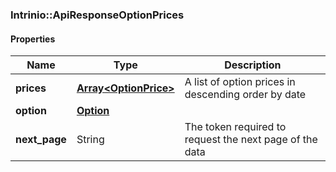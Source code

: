 

[//]: # (CLASS:Intrinio::ApiResponseOptionPrices)

[//]: # (KIND:object)

### Intrinio::ApiResponseOptionPrices

#### Properties

[//]: # (START_DEFINITION)

Name | Type | Description
------------ | ------------- | -------------
**prices** | [**Array&lt;OptionPrice&gt;**](OptionPrice.md) | A list of option prices in descending order by date &nbsp;
**option** | [**Option**](Option.md) |  &nbsp;
**next_page** | String | The token required to request the next page of the data &nbsp;

[//]: # (END_DEFINITION)


[//]: # (CONTAINED_CLASS:Intrinio::OptionPrice)


[//]: # (CONTAINED_CLASS:Intrinio::Option)



